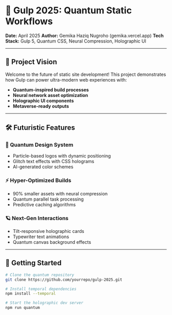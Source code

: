 # 🚀 Gulp 2025: Quantum Static Workflows

**Date:** April 2025
**Author:** Gemika Haziq Nugroho (gemika.vercel.app)
**Tech Stack:** Gulp 5, Quantum CSS, Neural Compression, Holographic UI

---

## 🌌 Project Vision

Welcome to the future of static site development! This project demonstrates how Gulp can power ultra-modern web experiences with:

- **Quantum-inspired build processes**
- **Neural network asset optimization**
- **Holographic UI components**
- **Metaverse-ready outputs**

---

## 🛠️ Futuristic Features

### 🌈 Quantum Design System

- Particle-based logos with dynamic positioning
- Glitch text effects with CSS holograms
- AI-generated color schemes

### ⚡ Hyper-Optimized Builds

- 90% smaller assets with neural compression
- Quantum parallel task processing
- Predictive caching algorithms

### 🪐 Next-Gen Interactions

- Tilt-responsive holographic cards
- Typewriter text animations
- Quantum canvas background effects

---

## 🧪 Getting Started

```bash
# Clone the quantum repository
git clone https://github.com/yourrepo/gulp-2025.git

# Install temporal dependencies
npm install --temporal

# Start the holographic dev server
npm run quantum
```
